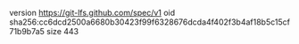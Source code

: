 version https://git-lfs.github.com/spec/v1
oid sha256:cc6dcd2500a6680b30423f99f6328676dcda4f402f3b4af18b5c15cf71b9b7a5
size 443
